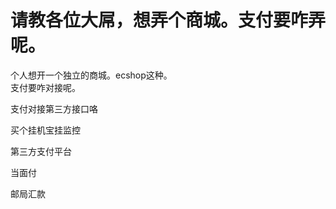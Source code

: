# 请教各位大屌，想弄个商城。支付要咋弄呢。


个人想开一个独立的商城。ecshop这种。<br />
支付要咋对接呢。<br />


支付对接第三方接口咯

买个挂机宝挂监控

第三方支付平台

当面付<img id="aimg_evLj9" onclick="zoom(this, this.src, 0, 0, 0)" class="zoom" src="https://cdn.jsdelivr.net/gh/hishis/forum-master/public/images/patch.gif" onmouseover="img_onmouseoverfunc(this)" onload="thumbImg(this)" border="0" alt="" />

 邮局汇款
